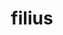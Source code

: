 ---
title: filius
meaning: son
pos: noun
ch: [f1, f, familia, 7r]
stem: fili
genend: ī
abbgender: m.
abbgender2: masc.
gender: masculine
declension: second
six: y
---